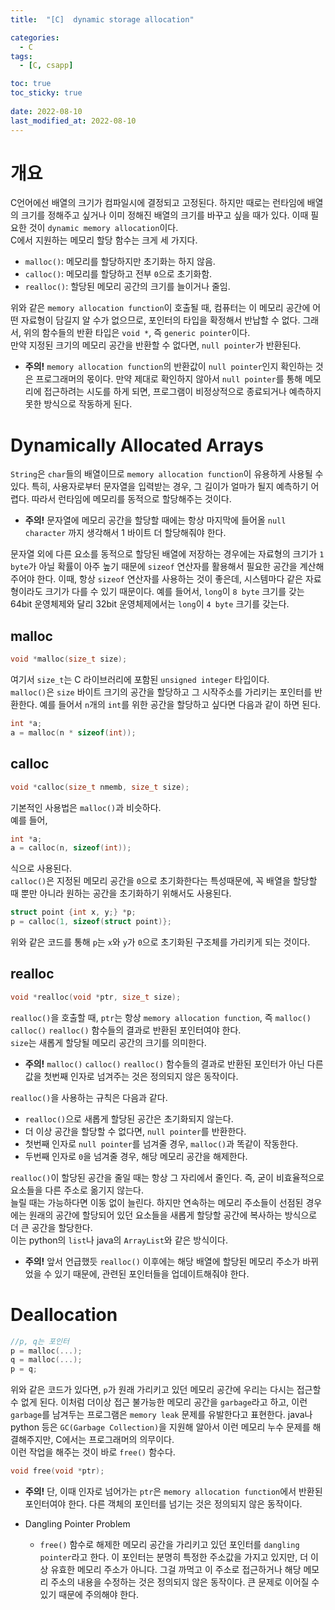 ```yaml
---
title:  "[C]  dynamic storage allocation"

categories:
  - C
tags:
  - [C, csapp]

toc: true
toc_sticky: true
 
date: 2022-08-10
last_modified_at: 2022-08-10
---
```

# 개요
C언어에선 배열의 크기가 컴파일시에 결정되고 고정된다. 하지만 때로는 런타임에 배열의 크기를 정해주고 싶거나 이미 정해진 배열의 크기를 바꾸고 싶을 때가 있다. 이때 필요한 것이 `dynamic memory allocation`이다.  
C에서 지원하는 메모리 할당 함수는 크게 세 가지다.
- `malloc()`: 메모리를 할당하지만 초기화는 하지 않음.
- `calloc()`: 메모리를 할당하고 전부 `0`으로 초기화함.
- `realloc()`: 할당된 메모리 공간의 크기를 늘이거나 줄임.   
  
위와 같은 `memory allocation function`이 호출될 때, 컴퓨터는 이 메모리 공간에 어떤 자료형이 담길지 알 수가 없으므로, 포인터의 타입을 확정해서 반납할 수 없다. 그래서, 위의 함수들의 반환 타입은 `void *`, 즉 `generic pointer`이다.   
만약 지정된 크기의 메모리 공간을 반환할 수 없다면, `null pointer`가 반환된다.  
  
- **주의!** `memory allocation function`의 반환값이 `null pointer`인지 확인하는 것은 프로그래머의 몫이다. 만약 제대로 확인하지 않아서 `null pointer`를 통해 메모리에 접근하려는 시도를 하게 되면, 프로그램이 비정상적으로 종료되거나 예측하지 못한 방식으로 작동하게 된다.   
  
  
# Dynamically Allocated Arrays
`String`은 `char`들의 배열이므로 `memory allocation function`이 유용하게 사용될 수 있다. 특히, 사용자로부터 문자열을 입력받는 경우, 그 길이가 얼마가 될지 예측하기 어렵다. 따라서 런타임에 메모리를 동적으로 할당해주는 것이다.  
  
- **주의!** 문자열에 메모리 공간을 할당할 때에는 항상 마지막에 들어올 `null character` 까지 생각해서 1 바이트 더 할당해줘야 한다.
  
문자열 외에 다른 요소를 동적으로 할당된 배열에 저장하는 경우에는 자료형의 크기가 `1 byte`가 아닐 확률이 아주 높기 때문에 `sizeof` 연산자를 활용해서 필요한 공간을 계산해주어야 한다. 이때, 항상 `sizeof` 연산자를 사용하는 것이 좋은데, 시스템마다 같은 자료형이라도 크기가 다를 수 있기 때문이다. 예를 들어서, `long`이 `8 byte` 크기를 갖는 64bit 운영체제와 달리 32bit 운영체제에서는 `long`이 `4 byte` 크기를 갖는다.   

## malloc
```c
void *malloc(size_t size);
```  
여기서 `size_t`는 C 라이브러리에 포함된 `unsigned integer` 타입이다.  
`malloc()`은 `size` 바이트 크기의 공간을 할당하고 그 시작주소를 가리키는 포인터를 반환한다. 예를 들어서 `n`개의 `int`를 위한 공간을 할당하고 싶다면 다음과 같이 하면 된다.  
  
```c
int *a;
a = malloc(n * sizeof(int));
```

## calloc
```c
void *calloc(size_t nmemb, size_t size);
```
기본적인 사용법은 `malloc()`과 비슷하다.  
예를 들어,  
```c
int *a;
a = calloc(n, sizeof(int));
```
식으로 사용된다.  
`calloc()`은 지정된 메모리 공간을 `0`으로 초기화한다는 특성때문에, 꼭 배열을 할당할 때 뿐만 아니라 원하는 공간을 초기화하기 위해서도 사용된다.  
```c
struct point {int x, y;} *p;
p = calloc(1, sizeof(struct point)};
```
위와 같은 코드를 통해 `p`는 `x`와 `y`가 `0`으로 초기화된 구조체를 가리키게 되는 것이다.

## realloc
```c
void *realloc(void *ptr, size_t size);
```
`realloc()`을 호출할 때, `ptr`는 항상 `memory allocation function`, 즉 `malloc()` `calloc()` `realloc()` 함수들의 결과로 반환된 포인터여야 한다.  
`size`는 새롭게 할당될 메모리 공간의 크기를 의미한다.  
  
- **주의!** `malloc()` `calloc()` `realloc()` 함수들의 결과로 반환된 포인터가 아닌 다른 값을 첫번째 인자로 넘겨주는 것은 정의되지 않은 동작이다.  
   
`realloc()`을 사용하는 규칙은 다음과 같다.
- `realloc()`으로 새롭게 할당된 공간은 초기화되지 않는다.
- 더 이상 공간을 할당할 수 없다면, `null pointer`를 반환한다.
- 첫번째 인자로 `null pointer`를 넘겨줄 경우, `malloc()`과 똑같이 작동한다.
- 두번째 인자로 `0`을 넘겨줄 경우, 해당 메모리 공간을 해제한다.  
  
`realloc()`이 할당된 공간을 줄일 때는 항상 그 자리에서 줄인다. 즉, 굳이 비효율적으로 요소들을 다른 주소로 옮기지 않는다.  
늘릴 때는 가능하다면 이동 없이 늘린다. 하지만 연속하는 메모리 주소들이 선점된 경우에는 원래의 공간에 할당되어 있던 요소들을 새롭게 할당할 공간에 복사하는 방식으로 더 큰 공간을 할당한다.  
이는 python의 `list`나 java의 `ArrayList`와 같은 방식이다.   
  
- **주의!** 앞서 언급했듯 `realloc()` 이후에는 해당 배열에 할당된 메모리 주소가 바뀌었을 수 있기 때문에, 관련된 포인터들을 업데이트해줘야 한다.  

# Deallocation
```c
//p, q는 포인터
p = malloc(...);
q = malloc(...);
p = q;
```
위와 같은 코드가 있다면, `p`가 원래 가리키고 있던 메모리 공간에 우리는 다시는 접근할수 없게 된다. 이처럼 더이상 접근 불가능한 메모리 공간을 `garbage`라고 하고, 이런 `garbage`를 남겨두는 프로그램은 `memory leak` 문제를 유발한다고 표현한다. java나 python 등은 `GC(Garbage Collection)`을 지원해 알아서 이런 메모리 누수 문제를 해결해주지만, C에서는 프로그래머의 의무이다.  
이런 작업을 해주는 것이 바로 `free()` 함수다.
```c
void free(void *ptr);
```
- **주의!** 단, 이때 인자로 넘어가는 `ptr`은 `memory allocation function`에서 반환된 포인터여야 한다. 다른 객체의 포인터를 넘기는 것은 정의되지 않은 동작이다.   

- Dangling Pointer Problem
  - `free()` 함수로 해제한 메모리 공간을 가리키고 있던 포인터를 `dangling pointer`라고 한다. 이 포인터는 분명히 특정한 주소값을 가지고 있지만, 더 이상 유효한 메모리 주소가 아니다. 그걸 까먹고 이 주소로 접근하거나 해당 메모리 주소의 내용을 수정하는 것은 정의되지 않은 동작이다. 큰 문제로 이어질 수 있기 때문에 주의해야 한다.
